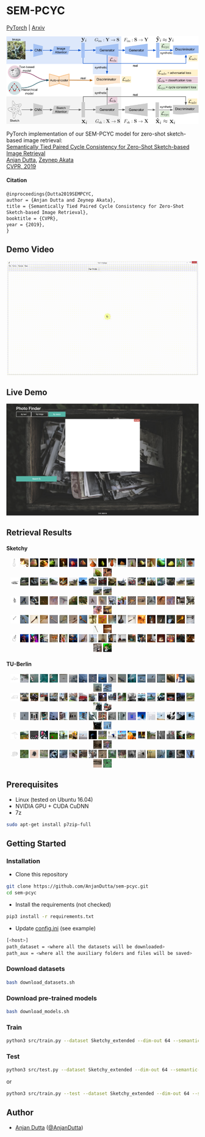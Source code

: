 # SEM-PCYC

[PyTorch](https://pytorch.org/) | [Arxiv](https://arxiv.org/abs/1903.03372)

<p align="center">
<img src="./figures/sem-pcyc.png" width="800">
</p>

PyTorch implementation of our SEM-PCYC model for zero-shot sketch-based image retrieval:  
[Semantically Tied Paired Cycle Consistency for Zero-Shot Sketch-based Image Retrieval](https://arxiv.org/abs/1903.03372)  
[Anjan Dutta](https://sites.google.com/site/2adutta/), [Zeynep Akata](https://ivi.fnwi.uva.nl/uvaboschdeltalab/people/zeynep-akata/)  
[CVPR, 2019](http://cvpr2019.thecvf.com/)


#### Citation
```angularjs
@inproceedings{Dutta2019SEMPCYC,
author = {Anjan Dutta and Zeynep Akata},
title = {Semantically Tied Paired Cycle Consistency for Zero-Shot Sketch-based Image Retrieval},
booktitle = {CVPR},
year = {2019},
}
```

## Demo Video

<p align="center">
<img src="./figures/sem-pcyc-demo.gif" width="500">
</p>

## Live Demo
[<img src="./figures/screen-shot-live-demo.png" width="800">](http://158.109.8.91/sketch_retrieval/)

## Retrieval Results

#### Sketchy

<p align="center">
<img src="./figures/qual_results/sketchy/3/pear.png" width="4.3%"> <img src="./figures/qual_results/sketchy/3/1_1.png" width="4.3%"> <img src="./figures/qual_results/sketchy/3/2_1.png" width="4.3%"> <img src="./figures/qual_results/sketchy/3/3_1.png" width="4.3%"> <img src="./figures/qual_results/sketchy/3/4_1.png" width="4.3%"> <img src="./figures/qual_results/sketchy/3/5_1.png" width="4.3%"> <img src="./figures/qual_results/sketchy/3/6_1.png" width="4.3%"> <img src="./figures/qual_results/sketchy/3/7_1.png" width="4.3%"> <img src="./figures/qual_results/sketchy/3/8_1.png" width="4.3%"> <img src="./figures/qual_results/sketchy/3/9_1.png" width="4.3%"> <img src="./figures/qual_results/sketchy/3/10_1.png" width="4.3%"> <img src="./figures/qual_results/sketchy/3/11_1.png" width="4.3%"> <img src="./figures/qual_results/sketchy/3/12_1.png" width="4.3%"> <img src="./figures/qual_results/sketchy/3/13_1.png" width="4.3%"> <img src="./figures/qual_results/sketchy/3/14_1.png" width="4.3%"> <img src="./figures/qual_results/sketchy/3/15_1.png" width="4.3%"> <img src="./figures/qual_results/sketchy/3/16_1.png" width="4.3%"> <img src="./figures/qual_results/sketchy/3/17_1.png" width="4.3%"> <img src="./figures/qual_results/sketchy/3/18_1.png" width="4.3%"> <img src="./figures/qual_results/sketchy/3/19_1.png" width="4.3%"> <img src="./figures/qual_results/sketchy/3/20_1.png" width="4.3%"><br>
<img src="./figures/qual_results/sketchy/4/tank.png" width="4.3%"> <img src="./figures/qual_results/sketchy/4/1_1.png" width="4.3%"> <img src="./figures/qual_results/sketchy/4/2_0.png" width="4.3%"> <img src="./figures/qual_results/sketchy/4/3_1.png" width="4.3%"> <img src="./figures/qual_results/sketchy/4/4_1.png" width="4.3%"> <img src="./figures/qual_results/sketchy/4/5_1.png" width="4.3%"> <img src="./figures/qual_results/sketchy/4/6_1.png" width="4.3%"> <img src="./figures/qual_results/sketchy/4/7_1.png" width="4.3%"> <img src="./figures/qual_results/sketchy/4/8_1.png" width="4.3%"> <img src="./figures/qual_results/sketchy/4/9_0.png" width="4.3%"> <img src="./figures/qual_results/sketchy/4/10_1.png" width="4.3%"> <img src="./figures/qual_results/sketchy/4/11_1.png" width="4.3%"> <img src="./figures/qual_results/sketchy/4/12_0.png" width="4.3%"> <img src="./figures/qual_results/sketchy/4/13_1.png" width="4.3%"> <img src="./figures/qual_results/sketchy/4/14_1.png" width="4.3%"> <img src="./figures/qual_results/sketchy/4/15_1.png" width="4.3%"> <img src="./figures/qual_results/sketchy/4/16_1.png" width="4.3%"> <img src="./figures/qual_results/sketchy/4/17_1.png" width="4.3%"> <img src="./figures/qual_results/sketchy/4/18_1.png" width="4.3%"> <img src="./figures/qual_results/sketchy/4/19_1.png" width="4.3%"> <img src="./figures/qual_results/sketchy/4/20_1.png" width="4.3%"><br>
<img src="./figures/qual_results/sketchy/13/lobster.png" width="4.3%"> <img src="./figures/qual_results/sketchy/13/1_1.png" width="4.3%"> <img src="./figures/qual_results/sketchy/13/2_1.png" width="4.3%"> <img src="./figures/qual_results/sketchy/13/3_1.png" width="4.3%"> <img src="./figures/qual_results/sketchy/13/4_1.png" width="4.3%"> <img src="./figures/qual_results/sketchy/13/5_1.png" width="4.3%"> <img src="./figures/qual_results/sketchy/13/6_1.png" width="4.3%"> <img src="./figures/qual_results/sketchy/13/7_1.png" width="4.3%"> <img src="./figures/qual_results/sketchy/13/8_1.png" width="4.3%"> <img src="./figures/qual_results/sketchy/13/9_1.png" width="4.3%"> <img src="./figures/qual_results/sketchy/13/10_1.png" width="4.3%"> <img src="./figures/qual_results/sketchy/13/11_1.png" width="4.3%"> <img src="./figures/qual_results/sketchy/13/12_1.png" width="4.3%"> <img src="./figures/qual_results/sketchy/13/13_0.png" width="4.3%"> <img src="./figures/qual_results/sketchy/13/14_1.png" width="4.3%"> <img src="./figures/qual_results/sketchy/13/15_1.png" width="4.3%"> <img src="./figures/qual_results/sketchy/13/16_1.png" width="4.3%"> <img src="./figures/qual_results/sketchy/13/17_1.png" width="4.3%"> <img src="./figures/qual_results/sketchy/13/18_1.png" width="4.3%"> <img src="./figures/qual_results/sketchy/13/19_1.png" width="4.3%"> <img src="./figures/qual_results/sketchy/13/20_1.png" width="4.3%"><br>
<img src="./figures/qual_results/sketchy/23/spoon.png" width="4.3%"> <img src="./figures/qual_results/sketchy/23/1_1.png" width="4.3%"> <img src="./figures/qual_results/sketchy/23/2_1.png" width="4.3%"> <img src="./figures/qual_results/sketchy/23/3_1.png" width="4.3%"> <img src="./figures/qual_results/sketchy/23/4_1.png" width="4.3%"> <img src="./figures/qual_results/sketchy/23/5_0.png" width="4.3%"> <img src="./figures/qual_results/sketchy/23/6_1.png" width="4.3%"> <img src="./figures/qual_results/sketchy/23/7_1.png" width="4.3%"> <img src="./figures/qual_results/sketchy/23/8_1.png" width="4.3%"> <img src="./figures/qual_results/sketchy/23/9_1.png" width="4.3%"> <img src="./figures/qual_results/sketchy/23/10_1.png" width="4.3%"> <img src="./figures/qual_results/sketchy/23/11_1.png" width="4.3%"> <img src="./figures/qual_results/sketchy/23/12_1.png" width="4.3%"> <img src="./figures/qual_results/sketchy/23/13_1.png" width="4.3%"> <img src="./figures/qual_results/sketchy/23/14_0.png" width="4.3%"> <img src="./figures/qual_results/sketchy/23/15_1.png" width="4.3%"> <img src="./figures/qual_results/sketchy/23/16_0.png" width="4.3%"> <img src="./figures/qual_results/sketchy/23/17_1.png" width="4.3%"> <img src="./figures/qual_results/sketchy/23/18_1.png" width="4.3%"> <img src="./figures/qual_results/sketchy/23/19_1.png" width="4.3%"> <img src="./figures/qual_results/sketchy/23/20_1.png" width="4.3%"><br>
<img src="./figures/qual_results/sketchy/27/guitar.png" width="4.3%"> <img src="./figures/qual_results/sketchy/27/1_1.png" width="4.3%"> <img src="./figures/qual_results/sketchy/27/2_1.png" width="4.3%"> <img src="./figures/qual_results/sketchy/27/3_1.png" width="4.3%"> <img src="./figures/qual_results/sketchy/27/4_0.png" width="4.3%"> <img src="./figures/qual_results/sketchy/27/5_0.png" width="4.3%"> <img src="./figures/qual_results/sketchy/27/6_1.png" width="4.3%"> <img src="./figures/qual_results/sketchy/27/7_1.png" width="4.3%"> <img src="./figures/qual_results/sketchy/27/8_0.png" width="4.3%"> <img src="./figures/qual_results/sketchy/27/9_1.png" width="4.3%"> <img src="./figures/qual_results/sketchy/27/10_1.png" width="4.3%"> <img src="./figures/qual_results/sketchy/27/11_1.png" width="4.3%"> <img src="./figures/qual_results/sketchy/27/12_1.png" width="4.3%"> <img src="./figures/qual_results/sketchy/27/13_0.png" width="4.3%"> <img src="./figures/qual_results/sketchy/27/14_1.png" width="4.3%"> <img src="./figures/qual_results/sketchy/27/15_1.png" width="4.3%"> <img src="./figures/qual_results/sketchy/27/16_1.png" width="4.3%"> <img src="./figures/qual_results/sketchy/27/17_0.png" width="4.3%"> <img src="./figures/qual_results/sketchy/27/18_0.png" width="4.3%"> <img src="./figures/qual_results/sketchy/27/19_1.png" width="4.3%"> <img src="./figures/qual_results/sketchy/27/20_1.png" width="4.3%"><br>
</p>

#### TU-Berlin
        
<p align="center">
<img src="./figures/qual_results/tu-berlin/1/dolphin.png" width="4.3%"> <img src="./figures/qual_results/tu-berlin/1/1_1.png" width="4.3%"> <img src="./figures/qual_results/tu-berlin/1/2_1.png" width="4.3%"> <img src="./figures/qual_results/tu-berlin/1/3_1.png" width="4.3%"> <img src="./figures/qual_results/tu-berlin/1/4_1.png" width="4.3%"> <img src="./figures/qual_results/tu-berlin/1/5_1.png" width="4.3%"> <img src="./figures/qual_results/tu-berlin/1/6_1.png" width="4.3%"> <img src="./figures/qual_results/tu-berlin/1/7_1.png" width="4.3%"> <img src="./figures/qual_results/tu-berlin/1/8_1.png" width="4.3%"> <img src="./figures/qual_results/tu-berlin/1/9_1.png" width="4.3%"> <img src="./figures/qual_results/tu-berlin/1/10_1.png" width="4.3%"> <img src="./figures/qual_results/tu-berlin/1/11_1.png" width="4.3%"> <img src="./figures/qual_results/tu-berlin/1/12_1.png" width="4.3%"> <img src="./figures/qual_results/tu-berlin/1/13_1.png" width="4.3%"> <img src="./figures/qual_results/tu-berlin/1/14_1.png" width="4.3%"> <img src="./figures/qual_results/tu-berlin/1/15_1.png" width="4.3%"> <img src="./figures/qual_results/tu-berlin/1/16_0.png" width="4.3%"> <img src="./figures/qual_results/tu-berlin/1/17_1.png" width="4.3%"> <img src="./figures/qual_results/tu-berlin/1/18_1.png" width="4.3%"> <img src="./figures/qual_results/tu-berlin/1/19_1.png" width="4.3%"> <img src="./figures/qual_results/tu-berlin/1/20_1.png" width="4.3%"><br>
<img src="./figures/qual_results/tu-berlin/4/truck.png" width="4.3%"> <img src="./figures/qual_results/tu-berlin/4/1_1.png" width="4.3%"> <img src="./figures/qual_results/tu-berlin/4/2_1.png" width="4.3%"> <img src="./figures/qual_results/tu-berlin/4/3_1.png" width="4.3%"> <img src="./figures/qual_results/tu-berlin/4/4_1.png" width="4.3%"> <img src="./figures/qual_results/tu-berlin/4/5_0.png" width="4.3%"> <img src="./figures/qual_results/tu-berlin/4/6_1.png" width="4.3%"> <img src="./figures/qual_results/tu-berlin/4/7_1.png" width="4.3%"> <img src="./figures/qual_results/tu-berlin/4/8_1.png" width="4.3%"> <img src="./figures/qual_results/tu-berlin/4/9_1.png" width="4.3%"> <img src="./figures/qual_results/tu-berlin/4/10_0.png" width="4.3%"> <img src="./figures/qual_results/tu-berlin/4/11_1.png" width="4.3%"> <img src="./figures/qual_results/tu-berlin/4/12_1.png" width="4.3%"> <img src="./figures/qual_results/tu-berlin/4/13_1.png" width="4.3%"> <img src="./figures/qual_results/tu-berlin/4/14_1.png" width="4.3%"> <img src="./figures/qual_results/tu-berlin/4/15_1.png" width="4.3%"> <img src="./figures/qual_results/tu-berlin/4/16_1.png" width="4.3%"> <img src="./figures/qual_results/tu-berlin/4/17_1.png" width="4.3%"> <img src="./figures/qual_results/tu-berlin/4/18_1.png" width="4.3%"> <img src="./figures/qual_results/tu-berlin/4/19_1.png" width="4.3%"> <img src="./figures/qual_results/tu-berlin/4/20_1.png" width="4.3%"><br>
<img src="./figures/qual_results/tu-berlin/6/traffic_light.png" width="4.3%"> <img src="./figures/qual_results/tu-berlin/6/1_1.png" width="4.3%"> <img src="./figures/qual_results/tu-berlin/6/2_1.png" width="4.3%"> <img src="./figures/qual_results/tu-berlin/6/3_1.png" width="4.3%"> <img src="./figures/qual_results/tu-berlin/6/4_1.png" width="4.3%"> <img src="./figures/qual_results/tu-berlin/6/5_1.png" width="4.3%"> <img src="./figures/qual_results/tu-berlin/6/6_1.png" width="4.3%"> <img src="./figures/qual_results/tu-berlin/6/7_1.png" width="4.3%"> <img src="./figures/qual_results/tu-berlin/6/8_1.png" width="4.3%"> <img src="./figures/qual_results/tu-berlin/6/9_1.png" width="4.3%"> <img src="./figures/qual_results/tu-berlin/6/10_1.png" width="4.3%"> <img src="./figures/qual_results/tu-berlin/6/11_0.png" width="4.3%"> <img src="./figures/qual_results/tu-berlin/6/12_0.png" width="4.3%"> <img src="./figures/qual_results/tu-berlin/6/13_1.png" width="4.3%"> <img src="./figures/qual_results/tu-berlin/6/14_0.png" width="4.3%"> <img src="./figures/qual_results/tu-berlin/6/15_1.png" width="4.3%"> <img src="./figures/qual_results/tu-berlin/6/16_1.png" width="4.3%"> <img src="./figures/qual_results/tu-berlin/6/17_1.png" width="4.3%"> <img src="./figures/qual_results/tu-berlin/6/18_1.png" width="4.3%"> <img src="./figures/qual_results/tu-berlin/6/19_0.png" width="4.3%"> <img src="./figures/qual_results/tu-berlin/6/20_1.png" width="4.3%"><br>
<img src="./figures/qual_results/tu-berlin/7/umbrella.png" width="4.3%"> <img src="./figures/qual_results/tu-berlin/7/1_1.png" width="4.3%"> <img src="./figures/qual_results/tu-berlin/7/2_1.png" width="4.3%"> <img src="./figures/qual_results/tu-berlin/7/3_1.png" width="4.3%"> <img src="./figures/qual_results/tu-berlin/7/4_1.png" width="4.3%"> <img src="./figures/qual_results/tu-berlin/7/5_1.png" width="4.3%"> <img src="./figures/qual_results/tu-berlin/7/6_1.png" width="4.3%"> <img src="./figures/qual_results/tu-berlin/7/7_1.png" width="4.3%"> <img src="./figures/qual_results/tu-berlin/7/8_1.png" width="4.3%"> <img src="./figures/qual_results/tu-berlin/7/9_1.png" width="4.3%"> <img src="./figures/qual_results/tu-berlin/7/10_1.png" width="4.3%"> <img src="./figures/qual_results/tu-berlin/7/11_1.png" width="4.3%"> <img src="./figures/qual_results/tu-berlin/7/12_1.png" width="4.3%"> <img src="./figures/qual_results/tu-berlin/7/13_0.png" width="4.3%"> <img src="./figures/qual_results/tu-berlin/7/14_1.png" width="4.3%"> <img src="./figures/qual_results/tu-berlin/7/15_1.png" width="4.3%"> <img src="./figures/qual_results/tu-berlin/7/16_1.png" width="4.3%"> <img src="./figures/qual_results/tu-berlin/7/17_1.png" width="4.3%"> <img src="./figures/qual_results/tu-berlin/7/18_1.png" width="4.3%"> <img src="./figures/qual_results/tu-berlin/7/19_1.png" width="4.3%"> <img src="./figures/qual_results/tu-berlin/7/20_1.png" width="4.3%"><br>
<img src="./figures/qual_results/tu-berlin/9/hedgehog.png" width="4.3%"> <img src="./figures/qual_results/tu-berlin/9/1_1.png" width="4.3%"> <img src="./figures/qual_results/tu-berlin/9/2_1.png" width="4.3%"> <img src="./figures/qual_results/tu-berlin/9/3_1.png" width="4.3%"> <img src="./figures/qual_results/tu-berlin/9/4_1.png" width="4.3%"> <img src="./figures/qual_results/tu-berlin/9/5_1.png" width="4.3%"> <img src="./figures/qual_results/tu-berlin/9/6_1.png" width="4.3%"> <img src="./figures/qual_results/tu-berlin/9/7_1.png" width="4.3%"> <img src="./figures/qual_results/tu-berlin/9/8_1.png" width="4.3%"> <img src="./figures/qual_results/tu-berlin/9/9_1.png" width="4.3%"> <img src="./figures/qual_results/tu-berlin/9/10_1.png" width="4.3%"> <img src="./figures/qual_results/tu-berlin/9/11_1.png" width="4.3%"> <img src="./figures/qual_results/tu-berlin/9/12_1.png" width="4.3%"> <img src="./figures/qual_results/tu-berlin/9/13_1.png" width="4.3%"> <img src="./figures/qual_results/tu-berlin/9/14_0.png" width="4.3%"> <img src="./figures/qual_results/tu-berlin/9/15_1.png" width="4.3%"> <img src="./figures/qual_results/tu-berlin/9/16_1.png" width="4.3%"> <img src="./figures/qual_results/tu-berlin/9/17_1.png" width="4.3%"> <img src="./figures/qual_results/tu-berlin/9/18_1.png" width="4.3%"> <img src="./figures/qual_results/tu-berlin/9/19_0.png" width="4.3%"> <img src="./figures/qual_results/tu-berlin/9/20_1.png" width="4.3%"><br>
</p>

## Prerequisites

* Linux (tested on Ubuntu 16.04)
* NVIDIA GPU + CUDA CuDNN
* 7z 
```bash
sudo apt-get install p7zip-full
```
## Getting Started

### Installation
* Clone this repository
```bash
git clone https://github.com/AnjanDutta/sem-pcyc.git
cd sem-pcyc
```
* Install the requirements (not checked)
```bash
pip3 install -r requirements.txt
```
* Update [config.ini](https://github.com/AnjanDutta/sem-pcyc/blob/master/config.ini) (see example)
```bash
[<host>]
path_dataset = <where all the datasets will be downloaded>
path_aux = <where all the auxiliary folders and files will be saved>
```
### Download datasets
```bash
bash download_datasets.sh
```
### Download pre-trained models
```bash
bash download_models.sh
```
### Train
```bash
python3 src/train.py --dataset Sketchy_extended --dim-out 64 --semantic-models word2vec-google-news
```
### Test
```bash
python3 src/test.py --dataset Sketchy_extended --dim-out 64 --semantic-models word2vec-google-news
```
or
```bash
python3 src/train.py --test --dataset Sketchy_extended --dim-out 64 --semantic-models word2vec-google-news
```
## Author
* [Anjan Dutta](https://sites.google.com/site/2adutta/) ([@AnjanDutta](https://github.com/AnjanDutta))